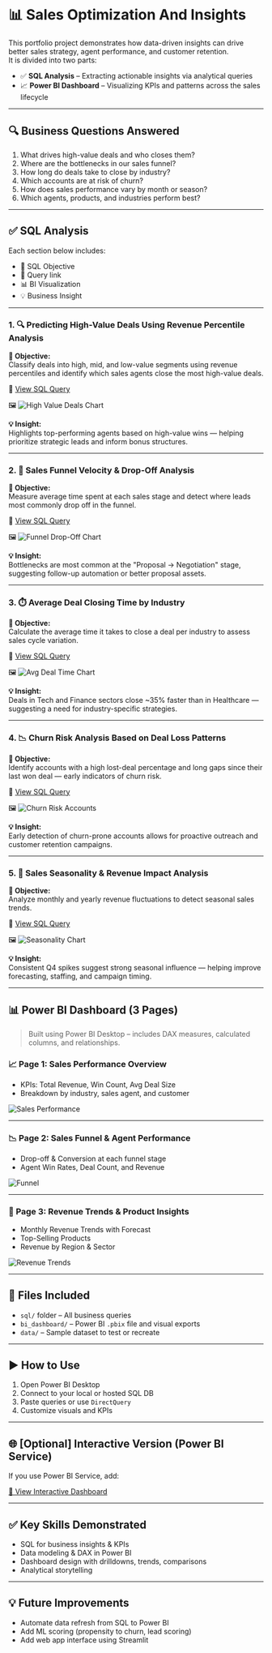 # 📊 Sales Optimization And Insights

This portfolio project demonstrates how data-driven insights can drive better sales strategy, agent performance, and customer retention.  
It is divided into two parts:

- ✅ **SQL Analysis** – Extracting actionable insights via analytical queries  
- 📈 **Power BI Dashboard** – Visualizing KPIs and patterns across the sales lifecycle  

---

## 🔍 Business Questions Answered

1. What drives high-value deals and who closes them?
2. Where are the bottlenecks in our sales funnel?
3. How long do deals take to close by industry?
4. Which accounts are at risk of churn?
5. How does sales performance vary by month or season?
6. Which agents, products, and industries perform best?

---

## ✅ SQL Analysis

Each section below includes:
- 🎯 SQL Objective
- 📄 Query link
- 📊 BI Visualization
- 💡 Business Insight

---

### 1. 🔍 Predicting High-Value Deals Using Revenue Percentile Analysis

**🎯 Objective:**  
Classify deals into high, mid, and low-value segments using revenue percentiles and identify which sales agents close the most high-value deals.

📄 [View SQL Query](sql/high_value_deals.sql)

🖼️ ![High Value Deals Chart](bi_dashboard/screenshots/high_value_deals.png)

**💡 Insight:**  
Highlights top-performing agents based on high-value wins — helping prioritize strategic leads and inform bonus structures.

---

### 2. 🔄 Sales Funnel Velocity & Drop-Off Analysis

**🎯 Objective:**  
Measure average time spent at each sales stage and detect where leads most commonly drop off in the funnel.

📄 [View SQL Query](sql/funnel_velocity.sql)

🖼️ ![Funnel Drop-Off Chart](bi_dashboard/screenshots/funnel_velocity.png)

**💡 Insight:**  
Bottlenecks are most common at the "Proposal → Negotiation" stage, suggesting follow-up automation or better proposal assets.

---

### 3. ⏱️ Average Deal Closing Time by Industry

**🎯 Objective:**  
Calculate the average time it takes to close a deal per industry to assess sales cycle variation.

📄 [View SQL Query](sql/avg_deal_closing_time.sql)

🖼️ ![Avg Deal Time Chart](bi_dashboard/screenshots/avg_closing_time.png)

**💡 Insight:**  
Deals in Tech and Finance sectors close ~35% faster than in Healthcare — suggesting a need for industry-specific strategies.

---

### 4. 📉 Churn Risk Analysis Based on Deal Loss Patterns

**🎯 Objective:**  
Identify accounts with a high lost-deal percentage and long gaps since their last won deal — early indicators of churn risk.

📄 [View SQL Query](sql/churn_risk_accounts.sql)

🖼️ ![Churn Risk Accounts](bi_dashboard/screenshots/churn_risk.png)

**💡 Insight:**  
Early detection of churn-prone accounts allows for proactive outreach and customer retention campaigns.

---

### 5. 📅 Sales Seasonality & Revenue Impact Analysis

**🎯 Objective:**  
Analyze monthly and yearly revenue fluctuations to detect seasonal sales trends.

📄 [View SQL Query](sql/revenue_seasonality.sql)

🖼️ ![Seasonality Chart](bi_dashboard/screenshots/revenue_seasonality.png)

**💡 Insight:**  
Consistent Q4 spikes suggest strong seasonal influence — helping improve forecasting, staffing, and campaign timing.

---


## 📊 Power BI Dashboard (3 Pages)

> Built using Power BI Desktop – includes DAX measures, calculated columns, and relationships.

### 📈 Page 1: Sales Performance Overview
- KPIs: Total Revenue, Win Count, Avg Deal Size
- Breakdown by industry, sales agent, and customer

![Sales Performance](bi_dashboard/screenshots/sales_performance.png)

---

### 📉 Page 2: Sales Funnel & Agent Performance
- Drop-off & Conversion at each funnel stage
- Agent Win Rates, Deal Count, and Revenue

![Funnel](bi_dashboard/screenshots/funnel_analysis.png)

---

### 📅 Page 3: Revenue Trends & Product Insights
- Monthly Revenue Trends with Forecast
- Top-Selling Products
- Revenue by Region & Sector

![Revenue Trends](bi_dashboard/screenshots/agent_ranking.png)

---

## 📁 Files Included

- `sql/` folder – All business queries
- `bi_dashboard/` – Power BI `.pbix` file and visual exports
- `data/` – Sample dataset to test or recreate

---

## ▶️ How to Use

1. Open Power BI Desktop
2. Connect to your local or hosted SQL DB
3. Paste queries or use `DirectQuery`
4. Customize visuals and KPIs

---

## 🌐 [Optional] Interactive Version (Power BI Service)
If you use Power BI Service, add:

[🔗 View Interactive Dashboard](https://app.powerbi.com/view?r=XXXXX)

---

## ✅ Key Skills Demonstrated

- SQL for business insights & KPIs
- Data modeling & DAX in Power BI
- Dashboard design with drilldowns, trends, comparisons
- Analytical storytelling

---

## 💡 Future Improvements
- Automate data refresh from SQL to Power BI
- Add ML scoring (propensity to churn, lead scoring)
- Add web app interface using Streamlit

